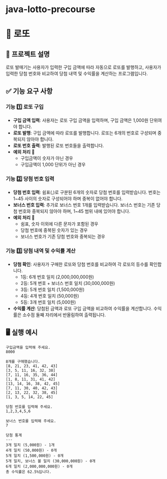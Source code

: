 # java-lotto-precourse

# 🎲 로또

## 📜 프로젝트 설명
로또 발매기는 사용자가 입력한 구입 금액에 따라 자동으로 로또를 발행하고, 사용자가 입력한 당첨 번호와 비교하여 당첨 내역 및 수익률을 계산하는 프로그램입니다.

## ✅ 기능 요구 사항

### 기능 1️⃣ 로또 구입
- **구입 금액 입력**: 사용자는 로또 구입 금액을 입력하며, 구입 금액은 1,000원 단위여야 합니다.
- **로또 발행**: 구입 금액에 따라 로또를 발행합니다. 로또는 6개의 번호로 구성되며 중복되지 않아야 합니다.
- **로또 번호 출력**: 발행된 로또 번호들을 출력합니다.
- **예외 처리** 🚨
  - 구입금액이 숫자가 아닌 경우
  - 구입금액이 1,000 단위가 아닌 경우

  

### 기능 2️⃣ 당첨 번호 입력
- **당첨 번호 입력**: 쉼표(,)로 구분된 6개의 숫자로 당첨 번호를 입력받습니다. 번호는 1~45 사이의 숫자로 구성되어야 하며 중복이 없어야 합니다.
- **보너스 번호 입력**: 추가로 보너스 번호 1개를 입력받습니다. 보너스 번호는 기존 당첨 번호와 중복되지 않아야 하며, 1~45 범위 내에 있어야 합니다.
- **예외 처리** 🚨
  - 쉼표, 숫자 이외에 다른 문자가 포함된 경우
  - 당첨 번호에 중복된 숫자가 있는 경우
  - 보너스 번호가 기존 당첨 번호와 중복되는 경우


### 기능 3️⃣ 당첨 내역 및 수익률 계산
- **당첨 확인**: 사용자가 구매한 로또와 당첨 번호를 비교하여 각 로또의 등수를 확인합니다.
    - 1등: 6개 번호 일치 (2,000,000,000원)
    - 2등: 5개 번호 + 보너스 번호 일치 (30,000,000원)
    - 3등: 5개 번호 일치 (1,500,000원)
    - 4등: 4개 번호 일치 (50,000원)
    - 5등: 3개 번호 일치 (5,000원)
- **수익률 계산**: 당첨된 금액과 로또 구입 금액을 비교하여 수익률을 계산합니다. 수익률은 소수점 둘째 자리에서 반올림하여 출력됩니다.


## 🖥️ 실행 예시

```plaintext
구입금액을 입력해 주세요.
8000

8개를 구매했습니다.
[8, 21, 23, 41, 42, 43] 
[3, 5, 11, 16, 32, 38] 
[7, 11, 16, 35, 36, 44] 
[1, 8, 11, 31, 41, 42] 
[13, 14, 16, 38, 42, 45] 
[7, 11, 30, 40, 42, 43] 
[2, 13, 22, 32, 38, 45] 
[1, 3, 5, 14, 22, 45]

당첨 번호를 입력해 주세요.
1,2,3,4,5,6

보너스 번호를 입력해 주세요.
7

당첨 통계
---
3개 일치 (5,000원) - 1개
4개 일치 (50,000원) - 0개
5개 일치 (1,500,000원) - 0개
5개 일치, 보너스 볼 일치 (30,000,000원) - 0개
6개 일치 (2,000,000,000원) - 0개
총 수익률은 62.5%입니다.
